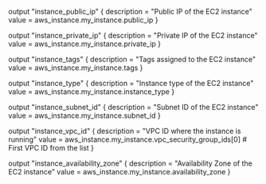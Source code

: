 output "instance_public_ip" {
  description = "Public IP of the EC2 instance"
  value       = aws_instance.my_instance.public_ip
}

output "instance_private_ip" {
  description = "Private IP of the EC2 instance"
  value       = aws_instance.my_instance.private_ip
}

output "instance_tags" {
  description = "Tags assigned to the EC2 instance"
  value       = aws_instance.my_instance.tags
}

output "instance_type" {
  description = "Instance type of the EC2 instance"
  value       = aws_instance.my_instance.instance_type
}

output "instance_subnet_id" {
  description = "Subnet ID of the EC2 instance"
  value       = aws_instance.my_instance.subnet_id
}

output "instance_vpc_id" {
  description = "VPC ID where the instance is running"
  value       = aws_instance.my_instance.vpc_security_group_ids[0]  # First VPC ID from the list
}

output "instance_availability_zone" {
  description = "Availability Zone of the EC2 instance"
  value       = aws_instance.my_instance.availability_zone
}

